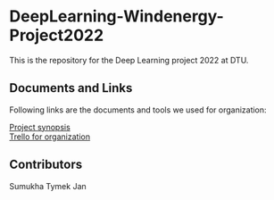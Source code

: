 # DeepLearning-Windenergy-Project2022
This is the repository for the Deep Learning project 2022 at DTU.

## Documents and Links
Following links are the documents and tools we used for organization:

[Project synopsis](https://docs.google.com/document/d/1sX7zg5gI7iybi_oliVDsG7LPZ-aQ342H4vZHodTKxok/edit)<br>
[Trello for organization](https://trello.com/invite/b/Y5dyH6W9/ATTI2a66ff151ccdf54af85c69fef9f4f44dA094B3BB/windenergy-deeplearning-project2022)<br>

## Contributors
Sumukha
Tymek
Jan
